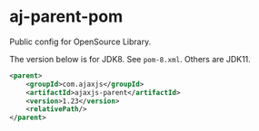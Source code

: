 # aj-parent-pom
Public config for OpenSource Library.

The version below is for JDK8. See `pom-8.xml`. Others are JDK11.
```xml
<parent>
    <groupId>com.ajaxjs</groupId>
    <artifactId>ajaxjs-parent</artifactId>
    <version>1.23</version>
    <relativePath/>
</parent>
```